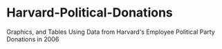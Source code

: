 # Harvard-Political-Donations
Graphics, and Tables Using Data from Harvard's Employee Political Party Donations in 2006
